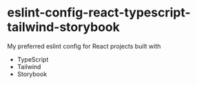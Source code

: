 # eslint-config-react-typescript-tailwind-storybook
My preferred eslint config for React projects built with

- TypeScript
- Tailwind
- Storybook

